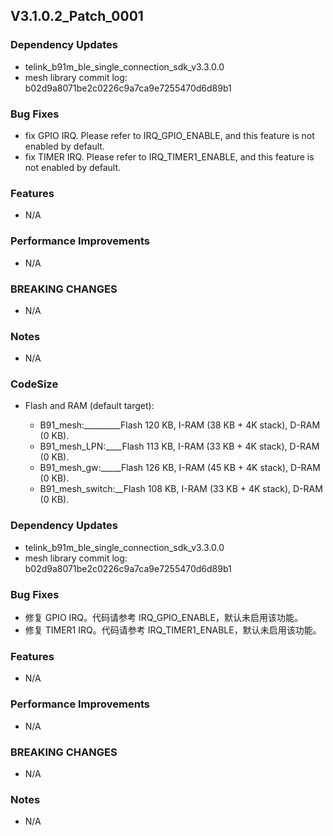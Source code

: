 ## V3.1.0.2_Patch_0001

### Dependency Updates

* telink_b91m_ble_single_connection_sdk_v3.3.0.0
* mesh library commit log: b02d9a8071be2c0226c9a7ca9e7255470d6d89b1

### Bug Fixes

* fix GPIO IRQ. Please refer to IRQ_GPIO_ENABLE, and this feature is not enabled by default.
* fix TIMER IRQ. Please refer to IRQ_TIMER1_ENABLE, and this feature is not enabled by default.

### Features

* N/A

### Performance Improvements

* N/A

### BREAKING CHANGES

* N/A

### Notes

* N/A

### CodeSize

* Flash and RAM (default target):

  - B91_mesh:_________Flash 120 KB, I-RAM (38 KB + 4K stack), D-RAM (0 KB).
  - B91_mesh_LPN:____Flash 113 KB, I-RAM (33 KB + 4K stack), D-RAM (0 KB).
  - B91_mesh_gw:_____Flash 126 KB, I-RAM (45 KB + 4K stack), D-RAM (0 KB).
  - B91_mesh_switch:__Flash 108 KB, I-RAM (33 KB + 4K stack), D-RAM (0 KB).


### Dependency Updates

* telink_b91m_ble_single_connection_sdk_v3.3.0.0
* mesh library commit log: b02d9a8071be2c0226c9a7ca9e7255470d6d89b1

### Bug Fixes

* 修复 GPIO IRQ。代码请参考 IRQ_GPIO_ENABLE，默认未启用该功能。
* 修复 TIMER1 IRQ。代码请参考 IRQ_TIMER1_ENABLE，默认未启用该功能。

### Features

* N/A

### Performance Improvements

* N/A

### BREAKING CHANGES

* N/A

### Notes

* N/A

